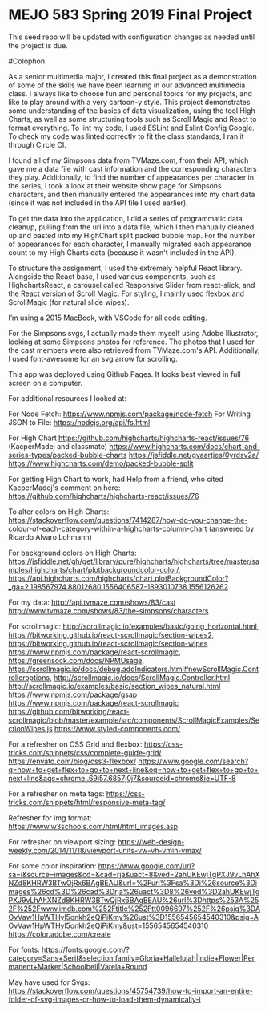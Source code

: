 # MEJO 583 Spring 2019 Final Project

This seed repo will be updated with configuration changes as needed until the project is due.


#Colophon

As a senior multimedia major, I created this final project as a demonstration of some of the skills we have been learning in our advanced multimedia class. I always like to choose fun and personal topics for my projects, and like to play around with a very cartoon-y style. This project demonstrates some understanding of the basics of data visualization, using the tool High Charts, as well as some structuring tools such as Scroll Magic and React to format everything. To lint my code, I used ESLint and Eslint Config Google. To check my code was linted correctly to fit the class standards, I ran it through Circle CI.

I found all of my Simpsons data from TVMaze.com, from their API, which gave me a data file with cast information and the corresponding characters they play. Additionally, to find the number of appearances per character in the series, I took a look at their website show page for Simpsons characters, and then manually entered the appearances into my chart data (since it was not included in the API file I used earlier).

To get the data into the application, I did a series of programmatic data cleanup, pulling from the url into a data file, which I then manually cleaned up and pasted into my HighChart split packed bubble map. For the number of appearances for each character, I manually migrated each appearance count to my High Charts data (because it wasn't included in the API).

To structure the assignment, I used the extremely helpful React library. Alongside the React base, I used various components, such as HighchartsReact, a carousel called Responsive Slider from react-slick, and the React version of Scroll Magic. For styling, I mainly used flexbox and ScrollMagic (for natural slide wipes).

I’m using a 2015 MacBook, with VSCode for all code editing.

For the Simpsons svgs, I actually made them myself using Adobe Illustrator, looking at some Simpsons photos for reference. The photos that I used for the cast members were also retrieved from TVMaze.com's API. Additionally, I used font-awesome for an svg arrow for scrolling.

This app was deployed using Github Pages. It looks best viewed in full screen on a computer.




For additional resources I looked at:

For Node Fetch: https://www.npmjs.com/package/node-fetch
For Writing JSON to File: https://nodejs.org/api/fs.html

For High Chart 
https://github.com/highcharts/highcharts-react/issues/76 (KacperMadej and classmate)
https://www.highcharts.com/docs/chart-and-series-types/packed-bubble-charts 
https://jsfiddle.net/gvaartjes/0yrdsv2a/
https://www.highcharts.com/demo/packed-bubble-split

For getting High Chart to work, had Help from a friend, who cited KacperMadej's comment on here: 
https://github.com/highcharts/highcharts-react/issues/76

To alter colors on High Charts: 
https://stackoverflow.com/questions/7414287/how-do-you-change-the-colour-of-each-category-within-a-highcharts-column-chart (answered by Ricardo Alvaro Lohmann)

For background colors on High Charts:
https://jsfiddle.net/gh/get/library/pure/highcharts/highcharts/tree/master/samples/highcharts/chart/plotbackgroundcolor-color/, https://api.highcharts.com/highcharts/chart.plotBackgroundColor?_ga=2.198567974.88012680.1556406587-1893010738.1556126262

For my data:
http://api.tvmaze.com/shows/83/cast
http://www.tvmaze.com/shows/83/the-simpsons/characters

For scrollmagic:
http://scrollmagic.io/examples/basic/going_horizontal.html, 
https://bitworking.github.io/react-scrollmagic/section-wipes2, 
https://bitworking.github.io/react-scrollmagic/section-wipes
https://www.npmjs.com/package/react-scrollmagic, 
https://greensock.com/docs/NPMUsage, 
https://scrollmagic.io/docs/debug.addIndicators.html#newScrollMagic.Controlleroptions, 
http://scrollmagic.io/docs/ScrollMagic.Controller.html
http://scrollmagic.io/examples/basic/section_wipes_natural.html
https://www.npmjs.com/package/gsap
https://www.npmjs.com/package/react-scrollmagic
https://github.com/bitworking/react-scrollmagic/blob/master/example/src/components/ScrollMagicExamples/SectionWipes.js
https://www.styled-components.com/

For a refresher on CSS Grid and flexbox:
https://css-tricks.com/snippets/css/complete-guide-grid/
https://envato.com/blog/css3-flexbox/
https://www.google.com/search?q=how+to+get+flex+to+go+to+next+line&oq=how+to+get+flex+to+go+to+next+line&aqs=chrome..69i57.6857j0j7&sourceid=chrome&ie=UTF-8

For a refresher on meta tags:
https://css-tricks.com/snippets/html/responsive-meta-tag/

Refresher for img format:
https://www.w3schools.com/html/html_images.asp

For refresher on viewport sizing:
https://web-design-weekly.com/2014/11/18/viewport-units-vw-vh-vmin-vmax/

For some color inspiration:
https://www.google.com/url?sa=i&source=images&cd=&cad=rja&uact=8&ved=2ahUKEwjTgPXJ9vLhAhXNZd8KHRW3BTwQjRx6BAgBEAU&url=%2Furl%3Fsa%3Di%26source%3Dimages%26cd%3D%26cad%3Drja%26uact%3D8%26ved%3D2ahUKEwjTgPXJ9vLhAhXNZd8KHRW3BTwQjRx6BAgBEAU%26url%3Dhttps%253A%252F%252Fwww.imdb.com%252Ftitle%252Ftt0096697%252F%26psig%3DAOvVaw1HpWTHyl5onkh2eQiPiKmy%26ust%3D1556545654540310&psig=AOvVaw1HpWTHyl5onkh2eQiPiKmy&ust=1556545654540310
https://color.adobe.com/create

For fonts:
https://fonts.google.com/?category=Sans+Serif&selection.family=Gloria+Hallelujah|Indie+Flower|Permanent+Marker|Schoolbell|Varela+Round

May have used for Svgs:
https://stackoverflow.com/questions/45754739/how-to-import-an-entire-folder-of-svg-images-or-how-to-load-them-dynamically-i